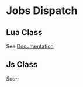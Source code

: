 # Jobs Dispatch

## Lua Class
See [Documentation](./shared/notification-builder.md)

## Js Class
_Soon_